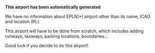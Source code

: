 **This airport has been automatically generated**

We have no information about EPLN[*] airport other than its name, ICAO and location (PL).

This airport will have to be done from scratch, which includes adding runways, taxiways, parking locations, boundaries...

Good luck if you decide to do this airport!
